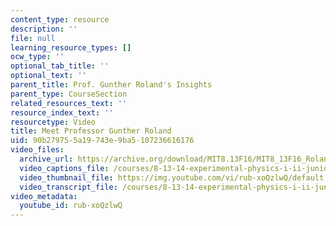 ```yaml
---
content_type: resource
description: ''
file: null
learning_resource_types: []
ocw_type: ''
optional_tab_title: ''
optional_text: ''
parent_title: Prof. Gunther Roland's Insights
parent_type: CourseSection
related_resources_text: ''
resource_index_text: ''
resourcetype: Video
title: Meet Professor Gunther Roland
uid: 90b27975-5a19-743e-9ba5-107236616176
video_files:
  archive_url: https://archive.org/download/MIT8.13F16/MIT8_13F16_Roland_Meet_the_Educator_300k.mp4
  video_captions_file: /courses/8-13-14-experimental-physics-i-ii-junior-lab-fall-2016-spring-2017/a2f34a5f752a53feab565b449922cd15_2881441.vtt
  video_thumbnail_file: https://img.youtube.com/vi/rub-xoQzlwQ/default.jpg
  video_transcript_file: /courses/8-13-14-experimental-physics-i-ii-junior-lab-fall-2016-spring-2017/bfb92580e9d0fc4648a3ff3759e87ca4_2881441.pdf
video_metadata:
  youtube_id: rub-xoQzlwQ
---
```

